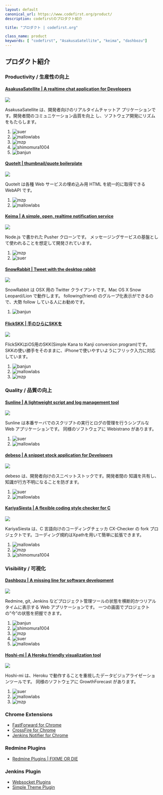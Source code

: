 ```yaml
---
layout: default
canonical_url: https://www.codefirst.org/product/
description: codefirstのプロダクト紹介

title: "プロダクト | codefirst.org"

class_name: product
keywords: [ "codefirst", "AsakusaSatellite", "keima", "dashbozu"]
---
```

## プロダクト紹介

### Productivity / 生産性の向上

#### [AsakusaSatellite | A realtime chat application for Developers](AsakusaSatellite/)

<div class="col-sm-4"><img src="AsakusaSatellite/imgs/ss.png" class="ss thumbnail"/></div>

AsakusaSatellite は、開発者向けのリアルタイムチャットア
プリケーションです。開発者間のコミュニケーション品質を向上
し、ソフトウェア開発にリズムをもたらします。

 1. ![suer]
 1. ![mallowlabs]
 1. ![mzp]
 1. ![shimomura1004]
 1. ![banjun]

#### [QuoteIt | thumbnail/quote boilerplate](quoteit/)

<div class="col-sm-4"><img src="./quoteit/imgs/ss.png" class="ss thumbnail"/></div>

QuoteIt は各種 Web サービスの埋め込み用 HTML を統一的に取得できる WebAPI です。

 1. ![mzp]
 1. ![mallowlabs]

#### [Keima | A simple, open, realtime notification service](keima/)

<div class="col-sm-4"><img src="keima/imgs/ss.png" class="ss thumbnail"/></div>

Node.js で書かれた Pusher クローンです。
メッセージングサービスの基盤として使われることを想定して開発されています。

 1. ![mzp]
 1. ![suer]

#### [SnowRabbit | Tweet with the desktop rabbit](SnowRabbit/)

<div class="col-sm-4"><img src="./SnowRabbit/imgs/ss.png" class="ss thumbnail"/></div>

SnowRabbit は OSX 用の Twitter クライアントです。Mac OS X Snow Leopard/Lion で動作します。
following(friend) のグループ化表示ができるので、大勢 follow している人にお勧めです。

 1. ![banjun]

#### [FlickSKK | 手のひらにSKKを](FlickSKK/)

<div class="col-sm-4"><img src="./FlickSKK/imgs/ss.png" class="ss thumbnail"/></div>

FlickSKKはiOS用のSKK(Simple Kana to Kanji conversion program)です。 SKKの使い勝手をそのままに、iPhoneで使いやすいようにフリック入力に対応しています。

 1. ![banjun]
 2. ![mallowlabs]
 3. ![mzp]

### Quality / 品質の向上

#### [Sunline | A lightweight script and log management tool](sunline/)

<div class="col-sm-4"><img src="./sunline/imgs/ss_all.png" class="ss thumbnail"/></div>

Sunline は本番サーバでのスクリプトの実行とログの管理を行うシンプルな Web アプリケーションです。 同様のソフトウェアに Webistrano があります。

 1. ![suer]
 1. ![mallowlabs]

#### [debeso | A snippet stock application for Developers](debeso/)

<div class="col-sm-4"><img src="./debeso/imgs/ss.png" class="ss thumbnail"/></div>

debeso は、開発者向けのスニペットストックです。開発者間の
知識を共有し、知識が行方不明になることを防ぎます。

 1. ![suer]
 1. ![mallowlabs]

#### [KariyaSiesta | A flexible coding style checker for C](kariyasiesta/)

<div class="col-sm-4"><img src="./kariyasiesta/imgs/ss.png" class="ss thumbnail"/></div>

KariyaSiesta は、C 言語向けのコーディングチェッカ CX-Checker の fork プロジェクトです。コーディング規約はXpathを用いて簡単に拡張できます。

 1. ![mallowlabs]
 1. ![mzp]
 1. ![shimomura1004]

### Visibility / 可視化

#### [Dashbozu | A missing line for software development](dashbozu/)

<div class="col-sm-4"><img src="dashbozu/imgs/ss.png" class="ss thumbnail"/></div>

Redmine, git, Jenkins などプロジェクト管理ツールの状態を横断的かつリアルタイムに表示する Web アプリケーションです。
一つの画面でプロジェクトの”今”の状態を把握できます。

 1. ![banjun]
 1. ![shimomura1004]
 1. ![mzp]
 1. ![suer]
 1. ![mallowlabs]

#### [Hoshi-mi | A Heroku friendly visualization tool](hoshi-mi/)

<div class="col-sm-4"><img src="hoshi-mi/imgs/ss_all.png" class="ss thumbnail"/></div>

Hoshi-mi は、Heroku で動作することを重視したデータビジュアライゼーションツールです。 同様のソフトウェアに GrowthForecast があります。

 1. ![suer]
 1. ![mallowlabs]
 1. ![mzp]

### Chrome Extensions

 * [FastForward for Chrome](https://chrome.google.com/webstore/detail/coddchpngcejbibihffhojggkfdgahkb)
 * [CrossFire for Chrome](https://chrome.google.com/webstore/detail/koagbjdgdmedlijoflccgpiaelepedam)
 * [Jenkins Notifier for Chrome](https://chrome.google.com/webstore/detail/mnjbjjllbclkpnebaddhkoonjelmiekm)

### Redmine Plugins

 * [Redmine Plugins \| FIXME OR DIE](https://suer.github.io/)

### Jenkins Plugin

 * [Websocket Plugins](https://wiki.jenkins-ci.org/display/JENKINS/Websocket+Plugin)
 * [Simple Theme Plugin](https://wiki.jenkins-ci.org/display/JENKINS/Simple+Theme+Plugin)

[suer]: imgs/icons/suer.png "suer"
[mallowlabs]: imgs/icons/mallowlabs.png "mallowlabs"
[mzp]: imgs/icons/mzp.png "mzp"
[shimomura1004]: imgs/icons/shimomura1004.png "shimomura1004"
[banjun]: imgs/icons/banjun.png "banjun"
